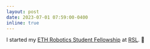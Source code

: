 ```yaml
---
layout: post
date: 2023-07-01 07:59:00-0400
inline: true
---
```


I started my [ETH Robotics Student Fellowship](https://center-for-robotics.ethz.ch/education/robotics-student-fellowship.html) at [RSL](https://rsl.ethz.ch/). 🦿

